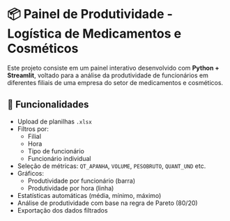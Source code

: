 # 📦 Painel de Produtividade - Logística de Medicamentos e Cosméticos

Este projeto consiste em um painel interativo desenvolvido com **Python + Streamlit**, voltado para a análise da produtividade de funcionários em diferentes filiais de uma empresa do setor de medicamentos e cosméticos.

## 🚀 Funcionalidades

- Upload de planilhas `.xlsx`
- Filtros por:
  - Filial
  - Hora
  - Tipo de funcionário
  - Funcionário individual
- Seleção de métricas: `QT_APANHA`, `VOLUME`, `PESOBRUTO`, `QUANT_UND` etc.
- Gráficos:
  - Produtividade por funcionário (barra)
  - Produtividade por hora (linha)
- Estatísticas automáticas (média, mínimo, máximo)
- Análise de produtividade com base na regra de Pareto (80/20)
- Exportação dos dados filtrados



